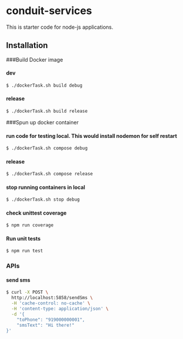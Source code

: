 # conduit-services

This is starter code for node-js applications.

## Installation

###Build Docker image

#### dev
```sh
$ ./dockerTask.sh build debug
```
#### release
```sh
$ ./dockerTask.sh build release
```

###Spun up docker container

#### run code for testing local. This would install nodemon for self restart
```sh
$ ./dockerTask.sh compose debug
```

#### release
```sh
$ ./dockerTask.sh compose release
```
#### stop running containers in local
```sh
$ ./dockerTask.sh stop debug
```

#### check unittest coverage
```sh
$ npm run coverage
```

#### Run unit tests
```sh
$ npm run test
```

### APIs

#### send sms
```sh
$ curl -X POST \
  http://localhost:5858/sendSms \
  -H 'cache-control: no-cache' \
  -H 'content-type: application/json' \
  -d '{
	"toPhone": "919000000001",
	"smsText": "Hi there!"
}'
```